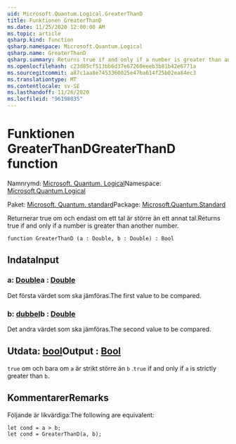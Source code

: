 ```yaml
---
uid: Microsoft.Quantum.Logical.GreaterThanD
title: Funktionen GreaterThanD
ms.date: 11/25/2020 12:00:00 AM
ms.topic: article
qsharp.kind: function
qsharp.namespace: Microsoft.Quantum.Logical
qsharp.name: GreaterThanD
qsharp.summary: Returns true if and only if a number is greater than another number.
ms.openlocfilehash: c23d85cf513bb6d37e67260eeeb3b81b42e6771a
ms.sourcegitcommit: a87c1aa8e7453360025e47ba614f25b02ea84ec3
ms.translationtype: MT
ms.contentlocale: sv-SE
ms.lasthandoff: 11/26/2020
ms.locfileid: "96198035"
---
```

# <a name="greaterthand-function"></a><span data-ttu-id="b6af8-102">Funktionen GreaterThanD</span><span class="sxs-lookup"><span data-stu-id="b6af8-102">GreaterThanD function</span></span>

<span data-ttu-id="b6af8-103">Namnrymd: [Microsoft. Quantum. Logical](xref:Microsoft.Quantum.Logical)</span><span class="sxs-lookup"><span data-stu-id="b6af8-103">Namespace: [Microsoft.Quantum.Logical](xref:Microsoft.Quantum.Logical)</span></span>

<span data-ttu-id="b6af8-104">Paket: [Microsoft. Quantum. standard](https://nuget.org/packages/Microsoft.Quantum.Standard)</span><span class="sxs-lookup"><span data-stu-id="b6af8-104">Package: [Microsoft.Quantum.Standard](https://nuget.org/packages/Microsoft.Quantum.Standard)</span></span>


<span data-ttu-id="b6af8-105">Returnerar true om och endast om ett tal är större än ett annat tal.</span><span class="sxs-lookup"><span data-stu-id="b6af8-105">Returns true if and only if a number is greater than another number.</span></span>

```qsharp
function GreaterThanD (a : Double, b : Double) : Bool
```


## <a name="input"></a><span data-ttu-id="b6af8-106">Indata</span><span class="sxs-lookup"><span data-stu-id="b6af8-106">Input</span></span>

### <a name="a--double"></a><span data-ttu-id="b6af8-107">a: [Double](xref:microsoft.quantum.lang-ref.double)</span><span class="sxs-lookup"><span data-stu-id="b6af8-107">a : [Double](xref:microsoft.quantum.lang-ref.double)</span></span>

<span data-ttu-id="b6af8-108">Det första värdet som ska jämföras.</span><span class="sxs-lookup"><span data-stu-id="b6af8-108">The first value to be compared.</span></span>


### <a name="b--double"></a><span data-ttu-id="b6af8-109">b: [dubbel](xref:microsoft.quantum.lang-ref.double)</span><span class="sxs-lookup"><span data-stu-id="b6af8-109">b : [Double](xref:microsoft.quantum.lang-ref.double)</span></span>

<span data-ttu-id="b6af8-110">Det andra värdet som ska jämföras.</span><span class="sxs-lookup"><span data-stu-id="b6af8-110">The second value to be compared.</span></span>



## <a name="output--bool"></a><span data-ttu-id="b6af8-111">Utdata: [bool](xref:microsoft.quantum.lang-ref.bool)</span><span class="sxs-lookup"><span data-stu-id="b6af8-111">Output : [Bool](xref:microsoft.quantum.lang-ref.bool)</span></span>

<span data-ttu-id="b6af8-112">`true` om och bara om `a` är strikt större än `b` .</span><span class="sxs-lookup"><span data-stu-id="b6af8-112">`true` if and only if `a` is strictly greater than `b`.</span></span>

## <a name="remarks"></a><span data-ttu-id="b6af8-113">Kommentarer</span><span class="sxs-lookup"><span data-stu-id="b6af8-113">Remarks</span></span>

<span data-ttu-id="b6af8-114">Följande är likvärdiga:</span><span class="sxs-lookup"><span data-stu-id="b6af8-114">The following are equivalent:</span></span>

```Q#
let cond = a > b;
let cond = GreaterThanD(a, b);
```